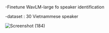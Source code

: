-Finetune WavLM-large fo speaker identification

-dataset : 30 Vietnammese speaker 


![Screenshot (184)](https://github.com/duysop/SIDwithWavLM/assets/103120531/90e58947-9730-4fd2-a3c4-abef74319a94)

